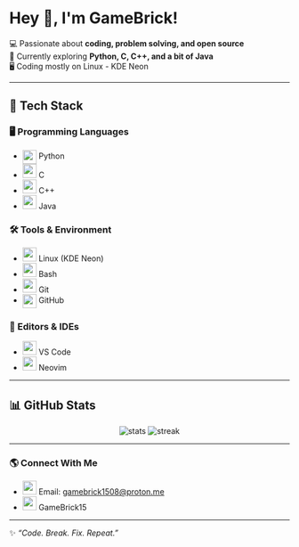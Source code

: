 # Hey 👋, I'm GameBrick!

💻 Passionate about **coding, problem solving, and open source**  
🚀 Currently exploring **Python, C, C++, and a bit of Java**  
🖥️ Coding mostly on Linux - KDE Neon

---

## 🚀 Tech Stack

### 🖥️ Programming Languages  
- <img src="https://skillicons.dev/icons?i=python" height="25" style="vertical-align:middle;" align="centre" /> Python  
- <img src="https://skillicons.dev/icons?i=c" height="25" /> C  
- <img src="https://skillicons.dev/icons?i=cpp" height="25" /> C++  
- <img src="https://skillicons.dev/icons?i=java" height="25" /> Java  

### 🛠️ Tools & Environment  
- <img src="https://skillicons.dev/icons?i=linux" height="25" /> Linux (KDE Neon)  
- <img src="https://skillicons.dev/icons?i=bash" height="25" /> Bash  
- <img src="https://skillicons.dev/icons?i=git" height="25" /> Git  
- <img src="https://skillicons.dev/icons?i=github" height="25" style="vertical-align:middle;" align="centre" /> GitHub  

### 🔧 Editors & IDEs  
- <img src="https://skillicons.dev/icons?i=vscode" height="25" /> VS Code  
- <img src="https://skillicons.dev/icons?i=neovim" height="25" /> Neovim  


---

## 📊 GitHub Stats

<p align="center">
  <img src="https://github-readme-stats.vercel.app/api?username=GameBrick15&show_icons=true&theme=tokyonight" alt="stats" />
  <img src="https://github-readme-streak-stats.herokuapp.com/?user=GameBrick15&theme=tokyonight" alt="streak" />
</p>

---

### 🌎 Connect With Me

- <img src="https://i.postimg.cc/WpDvrCft/Proton-Mail-Review-2.jpg" height="25" /> Email: gamebrick1508@proton.me
- <a href="https://github.com/GameBrick15"><img src="https://skillicons.dev/icons?i=github" height="25"></a> GameBrick15

---

✨ _“Code. Break. Fix. Repeat.”_
